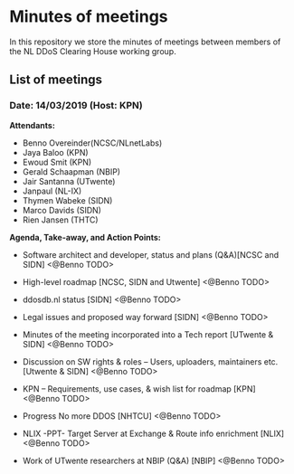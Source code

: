 # Minutes of meetings
In this repository we store the minutes of meetings between members of the NL DDoS Clearing House working group.

## List of meetings

### Date: 14/03/2019 (Host: KPN)
**Attendants:**
- Benno Overeinder(NCSC/NLnetLabs) 
- Jaya Baloo (KPN)
- Ewoud Smit (KPN)
- Gerald Schaapman (NBIP)
- Jair Santanna (UTwente)
- Janpaul (NL-IX)
- Thymen Wabeke (SIDN)
- Marco Davids (SIDN)
- Rien Jansen (THTC)

**Agenda, Take-away, and Action Points:**
- Software architect and developer, status and plans (Q&A)[NCSC and SIDN]
<@Benno TODO>

- High-level roadmap [NCSC, SIDN and Utwente]
<@Benno TODO>

- ddosdb.nl status [SIDN]
<@Benno TODO>

- Legal issues and proposed way forward  [SIDN]
<@Benno TODO>

- Minutes of the meeting incorporated into a Tech report [UTwente & SIDN]
<@Benno TODO>

- Discussion on SW rights & roles – Users, uploaders, maintainers etc. [Utwente & SIDN]
<@Benno TODO>

- KPN – Requirements, use cases, & wish list for roadmap [KPN]
<@Benno TODO>

- Progress No more DDOS [NHTCU]
<@Benno TODO>

- NLIX -PPT- Target Server at Exchange & Route info enrichment [NLIX]
<@Benno TODO>

- Work of UTwente researchers at NBIP (Q&A) [NBIP]
<@Benno TODO>










